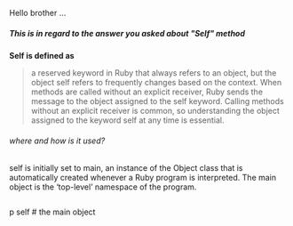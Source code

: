 Hello brother ...
##### This is in regard to the answer you asked about "Self" method

**Self is defined as**
> a reserved keyword in Ruby that always refers to an object, but the object self refers to frequently changes based on the context. When methods are called without an explicit receiver, Ruby sends the message to the object assigned to the self keyword. Calling methods without an explicit receiver is common, so understanding the object assigned to the keyword self at any time is essential.

###### where and how is it used?

self is initially set to main, an instance of the Object class that is automatically created whenever a Ruby program is interpreted. The main object is the ‘top-level’ namespace of the program.
> ```ruby 
p self # the main object
```
